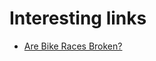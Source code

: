 
# Interesting links

* [Are Bike Races Broken?](http://teamhealthwarrior.com/2016/04/are-bike-races-broken/)

